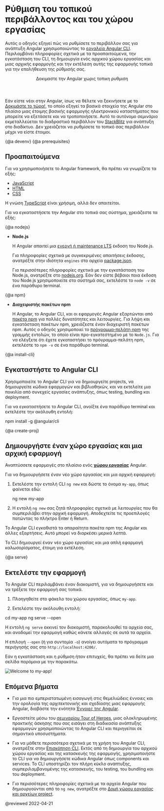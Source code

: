 # Ρύθμιση του τοπικού περιβάλλοντος και του χώρου εργασίας

Αυτός ο οδηγός εξηγεί πώς να ρυθμίσετε το περιβάλλον σας για ανάπτυξη Angular χρησιμοποιώντας το [εργαλείο Angular CLI](cli "CLI command reference").
Περιλαμβάνει πληροφορίες σχετικά με τα προαπαιτούμενα, την εγκατάσταση του CLI, τη δημιουργία ενός αρχικού χώρου εργασίας και μιας αρχικής εφαρμογής και την εκτέλεση αυτής της εφαρμογής τοπικά για την επαλήθευση της ρύθμισής σας.

<div class="callout is-helpful">
<header>Δοκιμαστε την Angular χωρις τοπικη ρυθμιση</header>

Εάν είστε νέοι στην Angular, ίσως να θέλετε να ξεκινήσετε με το [Δοκιμάστε το τώρα!](start), το οποίο εξηγεί τα βασικά στοιχεία της Angular στο πλαίσιο μιας έτοιμης βασικής εφαρμογής ηλεκτρονικού καταστήματος που μπορείτε να εξετάσετε και να τροποποιήσετε. Αυτό το αυτόνομο σεμινάριο εκμεταλλεύεται το διαδραστικό περιβάλλον του [StackBlitz](https://stackblitz.com/) για ανάπτυξη στο διαδίκτυο. Δεν χρειάζεται να ρυθμίσετε το τοπικό σας περιβάλλον μέχρι να είστε έτοιμοι.

</div>


{@a devenv}
{@a prerequisites}
## Προαπαιτούμενα

Για να χρησιμοποιήσετε το Angular framework, θα πρέπει να γνωρίζετε τα εξής:

* [JavaScript](https://developer.mozilla.org/en-US/docs/Web/JavaScript/A_re-introduction_to_JavaScript)
* [HTML](https://developer.mozilla.org/docs/Learn/HTML/Introduction_to_HTML)
* [CSS](https://developer.mozilla.org/docs/Learn/CSS/First_steps)

Η γνώση [TypeScript](https://www.typescriptlang.org/) είναι χρήσιμη, αλλά δεν απαιτείται.

Για να εγκαταστήσετε την Angular στο τοπικό σας σύστημα, χρειάζεστε τα εξής:

{@a nodejs}

* **Node.js**

  Η Angular απαιτεί μια [ενεργή ή maintenance LTS](https://nodejs.org/about/releases) έκδοση του Node.js.

  <div class="alert is-helpful">

  Για πληροφορίες σχετικά με συγκεκριμένες απαιτήσεις έκδοσης, ανατρέξτε στην ιδιότητα `engines` στο αρχείο [package.json](https://unpkg.com/browse/@angular/core/package.json).

  </div>

  Για περισσότερες πληροφορίες σχετικά με την εγκατάσταση του Node.js, ανατρέξτε στο [nodejs.org](https://nodejs.org "Nodejs.org").
  Εάν δεν είστε βέβαιοι ποια έκδοση του Node.js χρησιμοποιείτε στο σύστημά σας, εκτελέστε το `node -v` σε ένα παράθυρο terminal.

{@a npm}

* **Διαχειριστής πακέτων npm**

  Η Angular, το Angular CLI, και οι εφαρμογές Angular εξαρτώνται από [πακέτα npm](https://docs.npmjs.com/getting-started/what-is-npm) για πολλές δυνατότητες και λειτουργίες.
  Για λήψη και εγκατάσταση πακέτων npm, χρειάζεστε έναν διαχειριστή πακέτων npm.
  Αυτός ο οδηγός χρησιμοποιεί το [πρόγραμμα-πελάτη npm](https://docs.npmjs.com/cli/install) της γραμμής εντολών, το οποίο είναι προ-εγκατεστημένο με το `Node.js`.
  Για να ελέγξετε ότι έχετε εγκαταστήσει το πρόγραμμα-πελάτη npm, εκτελέστε το `npm -v` σε ένα παράθυρο terminal.


{@a install-cli}

## Εγκαταστήστε το Angular CLI

Χρησιμοποιείτε το Angular CLI για να δημιουργείτε projects, να δημιουργείτε κώδικα εφαρμογών και βιβλιοθηκών, και να εκτελείτε μια ποικιλία από συνεχείς εργασίες ανάπτυξης, όπως testing, bundling και deployment.

Για να εγκαταστήσετε το Angular CLI, ανοίξτε ένα παράθυρο terminal και εκτελέστε την ακόλουθη εντολή:

<code-example language="sh">
  npm install -g @angular/cli<aio-angular-dist-tag class="pln"></aio-angular-dist-tag>
</code-example>

{@a create-proj}

## Δημιουργήστε έναν χώρο εργασίας και μια αρχική εφαρμογή

Αναπτύσσετε εφαρμογές στο πλαίσιο ενός [**χώρου εργασίας**](guide/glossary#workspace) Angular.

Για να δημιουργήσετε έναν νέο χώρο εργασίας και μια αρχική εφαρμογή:

1. Εκτελέστε την εντολή CLI `ng new` και δώστε το όνομα `my-app`, όπως φαίνεται εδώ:

   <code-example language="sh">
      ng new my-app

    </code-example>

2. Η εντολή `ng new` σας ζητά πληροφορίες σχετικά με λειτουργίες που θα συμπεριλάβει στην αρχική εφαρμογή. Αποδεχτείτε τις προεπιλογές πατώντας το πλήκτρο Enter ή Return.

Το Angular CLI εγκαθιστά τα απαραίτητα πακέτα npm της Angular και άλλες εξαρτήσεις. Αυτό μπορεί να διαρκέσει μερικά λεπτά.

Το CLI δημιουργεί έναν νέο χώρο εργασίας και μια απλή εφαρμογή καλωσορίσματος, έτοιμη για εκτέλεση.

{@a serve}

## Εκτελέστε την εφαρμογή

Το Angular CLI περιλαμβάνει έναν διακομιστή, για να δημιουργήσετε και να τρέξετε την εφαρμογή σας τοπικά.

1. Πλοηγηθείτε στο φάκελο του χώρου εργασίας, όπως `my-app`.

1. Εκτελέστε την ακόλουθη εντολή:

<code-example language="sh">
  cd my-app
  ng serve --open
</code-example>

Η εντολή `ng serve` εκκινεί τον διακομιστή, παρακολουθεί τα αρχεία σας,
και αναδομεί την εφαρμογή καθώς κάνετε αλλαγές σε αυτά τα αρχεία.

Η επιλογή `--open` (ή για συντομία `-o`) ανοίγει αυτόματα το πρόγραμμα περιήγησής σας
στο `http://localhost:4200/`.

Εάν η εγκατάσταση και η ρύθμιση ήταν επιτυχείς, θα πρέπει να δείτε μια σελίδα παρόμοια με την παρακάτω.


<div class="lightbox">
  <img src='generated/images/guide/setup-local/app-works.png' alt="Welcome to my-app!">
</div>


## Επόμενα βήματα

* Για μια πιο εμπεριστατωμένη εισαγωγή στις θεμελιώδεις έννοιες και την ορολογία της αρχιτεκτονικής και σχεδίασης μιας εφαρμογής Angular, διαβάστε την ενότητα [Έννοιες της Angular](guide/architecture).

* Εργαστείτε μέσω του [σεμιναρίου Tour of Heroes](tutorial), μιας ολοκληρωμένης πρακτικής άσκησης που σας εισάγει στη διαδικασία ανάπτυξης εφαρμογών χρησιμοποιώντας το Angular CLI και περιηγείται σε σημαντικά υποσυστήματα.

* Για να μάθετε περισσότερα σχετικά με τη χρήση του Angular CLI, ανατρέξτε στην [Επισκόπηση CLI](cli "CLI Overview"). Εκτός από τη δημιουργία του αρχικού χώρου εργασίας και της κατασκευής της εφαρμογής, χρησιμοποιήστε το CLI για να δημιουργήσετε κώδικα Angular όπως components και services. Το CLI υποστηρίζει τον πλήρη κύκλο ανάπτυξης, συμπεριλαμβανομένης της κατασκευής, του testing, του bundling και του deployment.

* Για περισσότερες πληροφορίες σχετικά με τα αρχεία Angular που δημιουργούνται από το `ng new`, ανατρέξτε στο [Δομή χώρου εργασίας και αρχείων project](guide/file-structure).

@reviewed 2022-04-21
